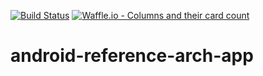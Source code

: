 [![Build Status](https://travis-ci.org/omarcoteixeira/android-reference-arch-app.svg?branch=master)](https://travis-ci.org/omarcoteixeira/android-reference-arch-app)
[![Waffle.io - Columns and their card count](https://badge.waffle.io/omarcoteixeira/android-reference-arch-app.svg?columns=all)](https://waffle.io/omarcoteixeira/android-reference-arch-app)

# android-reference-arch-app

